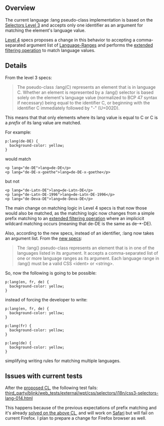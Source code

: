 ## Overview

The current language :lang pseudo-class implementation is based on the [Selectors Level 3](https://www.w3.org/TR/2018/REC-selectors-3-20181106/#lang-pseudo) 
and accepts only one identifier as an argument for matching the element's language value.

[Level 4](https://www.w3.org/TR/selectors-4/#the-lang-pseudo) specs proposes a change in this behavior to accepting a comma-separated argument list of
[Language-Ranges](https://www.rfc-editor.org/rfc/rfc4647.html#section-2) and performs the [extended filtering operation](https://www.rfc-editor.org/rfc/rfc4647.html#section-3.3.2) 
to match language values.

## Details

From the level 3 specs:

>The pseudo-class :lang(C) represents an element that is in language C.
>Whether an element is represented by a :lang() selector is based solely on the element's language value
>(normalized to BCP 47 syntax if necessary)
>being equal to the identifier C, or beginning with the identifier C immediately followed by "-" (U+002D).

This means that that only elements where its lang value is equal to C or C is a *prefix* of its lang value are matched.

For example:

```
p:lang(de-DE) {
  background-color: yellow;
}
```

would match

```
<p lang="de-DE">lang=de-DE</p>
<p lang="de-DE-x-goethe">lang=de-DE-x-goethe</p>
```

but not 

```
<p lang="de-Latn-DE">lang=de-Latn-DE</p>
<p lang="de-Latn-DE-1996">lang=de-Latn-DE-1996</p>
<p lang="de-Deva-DE">lang=de-Deva-DE</p>
```

The main change on matching logic in Level 4 specs is that now those would also be matched, as the matching logic now
changes from a simple prefix matching to an [extended filtering operation](https://www.rfc-editor.org/rfc/rfc4647.html#section-3.3.2) where
an implicicit wildcard matching occurs (meaning that de-DE is the same as de-*-DE).

Also, according to the new specs, instead of an identifier, :lang now takes an argument list. From the [new specs](https://www.w3.org/TR/selectors-4/#the-lang-pseudo):

>The :lang() pseudo-class represents an element that is in one of the languages listed in its argument.
>It accepts a comma-separated list of one or more language ranges as its argument.
>Each language range in :lang() must be a valid CSS \<ident\> or \<string\>.

So, now the following is going to be possible:

```
p:lang(en, fr, de) {
  background-color: yellow;
}
```

instead of forcing the developer to write:

```
p:lang(en, fr, de) {
  background-color: yellow;
}

p:lang(fr) {
  background-color: yellow;
}

p:lang(de) {
  background-color: yellow;
}

```

simplifying writing rules for matching multiple languages.

## Issues with current tests

After the [proposed CL](https://chromium-review.googlesource.com/c/chromium/src/+/3515958), the following test fails: [third_party/blink/web_tests/external/wpt/css/selectors/i18n/css3-selectors-lang-014.html](https://source.chromium.org/chromium/chromium/src/+/main:third_party/blink/web_tests/external/wpt/css/selectors/i18n/css3-selectors-lang-014.html)

This happens because of the previous expectations of prefix matching and it's already [solved on the above CL](https://chromium-review.googlesource.com/c/chromium/src/+/3515958/9/third_party/blink/web_tests/external/wpt/css/selectors/i18n/css4-selectors-lang-001.html), and will work on [Safari](https://webkit.org/status/#feature-css-selector-:lang()-level-4) but will fail on current Firefox. I plan to prepare a change for Firefox browser as well.
